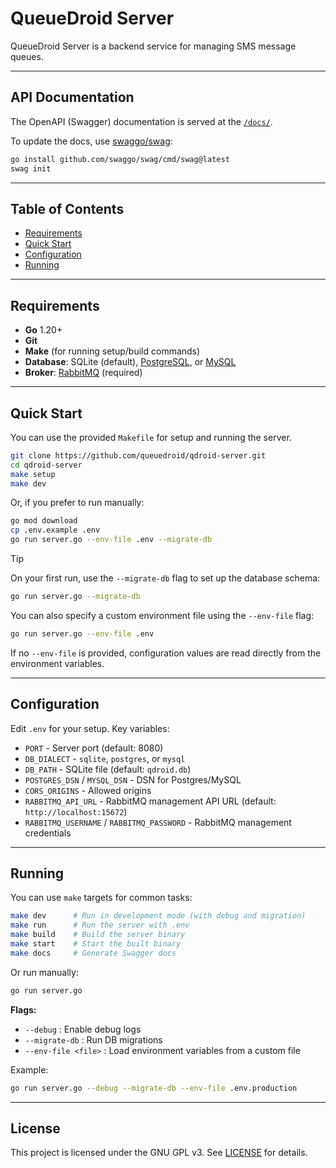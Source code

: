 # QueueDroid Server

QueueDroid Server is a backend service for managing SMS message queues.

---

## API Documentation

The OpenAPI (Swagger) documentation is served at the [`/docs/`](https://api.queuedroid.com/docs/index.html).

To update the docs, use [swaggo/swag](https://github.com/swaggo/swag):

```sh
go install github.com/swaggo/swag/cmd/swag@latest
swag init
```

---

## Table of Contents

- [Requirements](#requirements)
- [Quick Start](#quick-start)
- [Configuration](#configuration)
- [Running](#running)

---

## Requirements

- **Go** 1.20+
- **Git**
- **Make** (for running setup/build commands)
- **Database**: SQLite (default), [PostgreSQL](https://www.postgresql.org/download/), or [MySQL](https://dev.mysql.com/downloads/)
- **Broker**: [RabbitMQ](https://www.rabbitmq.com/download.html) (required)

---

## Quick Start

You can use the provided `Makefile` for setup and running the server.

```sh
git clone https://github.com/queuedroid/qdroid-server.git
cd qdroid-server
make setup
make dev
```

Or, if you prefer to run manually:

```sh
go mod download
cp .env.example .env
go run server.go --env-file .env --migrate-db
```

> [!TIP]
>
> On your first run, use the `--migrate-db` flag to set up the database schema:
>
> ```bash
> go run server.go --migrate-db
> ```
>
> You can also specify a custom environment file using the `--env-file` flag:
>
> ```bash
> go run server.go --env-file .env
> ```
>
> If no `--env-file` is provided, configuration values are read directly from the environment variables.

---

## Configuration

Edit `.env` for your setup. Key variables:

- `PORT` - Server port (default: 8080)
- `DB_DIALECT` - `sqlite`, `postgres`, or `mysql`
- `DB_PATH` - SQLite file (default: `qdroid.db`)
- `POSTGRES_DSN` / `MYSQL_DSN` - DSN for Postgres/MySQL
- `CORS_ORIGINS` - Allowed origins
- `RABBITMQ_API_URL` - RabbitMQ management API URL (default: `http://localhost:15672`)
- `RABBITMQ_USERNAME` / `RABBITMQ_PASSWORD` - RabbitMQ management credentials

---

## Running

You can use `make` targets for common tasks:

```sh
make dev      # Run in development mode (with debug and migration)
make run      # Run the server with .env
make build    # Build the server binary
make start    # Start the built binary
make docs     # Generate Swagger docs
```

Or run manually:

```sh
go run server.go
```

**Flags:**

- `--debug` : Enable debug logs
- `--migrate-db` : Run DB migrations
- `--env-file <file>` : Load environment variables from a custom file

Example:

```sh
go run server.go --debug --migrate-db --env-file .env.production
```

---

## License

This project is licensed under the GNU GPL v3. See [LICENSE](LICENSE) for details.
